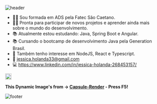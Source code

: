 ![header](https://capsule-render.vercel.app/api?type=wave&color=gradient&height=180&section=header&text=Meganekko&fontSize=70)

- 👩‍🎓 Sou formada em ADS pela Fatec São Caetano.
- 👩‍💻 Pronta para participar de novos projetos e aprender ainda mais sobre o mundo do desenvolvimento.
- 📚 Atualmente estou estudando: Java, Spring Boot e Angular. 
- 📚 Cursando o bootcamp de desenvolvimento Java pela Generation Brasil.
- 💜 Também tenho interesse em NodeJS, React e Typescript.
- 📩 jessica.holanda33@gmail.com
- 💻 https://www.linkedin.com/in/jessica-holanda-268453157/
 
 <p align="left">
 <img src="https://cdn.jsdelivr.net/npm/simple-icons@3.0.1/icons/java.svg" alt="java" width="20" height="20" backgroundcolor="#a3a3dc"/>
 </p>
 
**This Dynamic Image's from -> [Capsule-Render](https://github.com/kyechan99/capsule-render) - Press F5!**

![footer](https://capsule-render.vercel.app/api?type=wave&color=gradient&height=150&section=footer)



